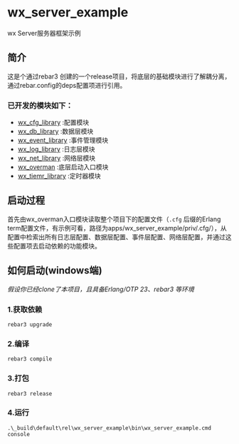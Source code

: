 wx_server_example
=====
wx Server服务器框架示例


## 简介 ##
这是个通过rebar3 创建的一个release项目，将底层的基础模块进行了解耦分离，通过rebar.config的deps配置项进行引用。

### 已开发的模块如下： ###
- [wx\_cfg_library](https://github.com/SuperMuscleMan/wx_cfg_example) :配置模块
- [wx\_db_library](https://github.com/SuperMuscleMan/wx_db_example) :数据层模块
- [wx\_event_library](https://github.com/SuperMuscleMan/wx_event_example) :事件管理模块
- [wx\_log_library](https://github.com/SuperMuscleMan/wx_log_example) :日志层模块
- [wx\_net_library](https://github.com/SuperMuscleMan/wx_net_example) :网络层模块
- [wx\_overman](https://github.com/SuperMuscleMan/wx_overman) :底层启动入口模块
- [wx\_tiemr_library](https://github.com/SuperMuscleMan/wx_timer_example) :定时器模块

## 启动过程 ##
首先由wx_overman入口模块读取整个项目下的配置文件（`.cfg` 后缀的Erlang term配置文件，有示例可看，路径为apps/wx_server_example/priv/.cfg/），从配置中检索出所有日志层配置、数据层配置、事件层配置、网络层配置，并通过这些配置项去启动依赖的功能模块。


## 如何启动(windows端) ##
*假设你已经clone了本项目，且具备Erlang/OTP 23、rebar3 等环境*

### 1.获取依赖 ###
    
    rebar3 upgrade

### 2.编译 ###
    
    rebar3 compile

### 3.打包 ###
	
    rebar3 release

### 4.运行 ###
	
	.\_build\default\rel\wx_server_example\bin\wx_server_example.cmd console